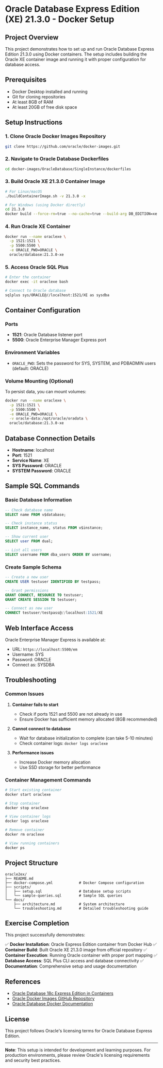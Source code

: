# Oracle Database Express Edition (XE) 21.3.0 - Docker Setup

## Project Overview

This project demonstrates how to set up and run Oracle Database Express Edition 21.3.0 using Docker containers. The setup includes building the Oracle XE container image and running it with proper configuration for database access.

## Prerequisites

- Docker Desktop installed and running
- Git for cloning repositories
- At least 8GB of RAM
- At least 20GB of free disk space

## Setup Instructions

### 1. Clone Oracle Docker Images Repository

```bash
git clone https://github.com/oracle/docker-images.git
```

### 2. Navigate to Oracle Database Dockerfiles

```bash
cd docker-images/OracleDatabase/SingleInstance/dockerfiles
```

### 3. Build Oracle XE 21.3.0 Container Image

```bash
# For Linux/macOS
./buildContainerImage.sh -v 21.3.0 -x

# For Windows (using Docker directly)
cd 21.3.0
docker build --force-rm=true --no-cache=true --build-arg DB_EDITION=xe -t oracle/database:21.3.0-xe -f Dockerfile.xe .
```

### 4. Run Oracle XE Container

```bash
docker run --name oraclexe \
  -p 1521:1521 \
  -p 5500:5500 \
  -e ORACLE_PWD=ORACLE \
  oracle/database:21.3.0-xe
```

### 5. Access Oracle SQL Plus

```bash
# Enter the container
docker exec -it oraclexe bash

# Connect to Oracle database
sqlplus sys/ORACLE@//localhost:1521/XE as sysdba
```

## Container Configuration

### Ports
- **1521**: Oracle Database listener port
- **5500**: Oracle Enterprise Manager Express port

### Environment Variables
- `ORACLE_PWD`: Sets the password for SYS, SYSTEM, and PDBADMIN users (default: ORACLE)

### Volume Mounting (Optional)
To persist data, you can mount volumes:

```bash
docker run --name oraclexe \
  -p 1521:1521 \
  -p 5500:5500 \
  -e ORACLE_PWD=ORACLE \
  -v oracle-data:/opt/oracle/oradata \
  oracle/database:21.3.0-xe
```

## Database Connection Details

- **Hostname**: localhost
- **Port**: 1521
- **Service Name**: XE
- **SYS Password**: ORACLE
- **SYSTEM Password**: ORACLE

## Sample SQL Commands

### Basic Database Information
```sql
-- Check database name
SELECT name FROM v$database;

-- Check instance status
SELECT instance_name, status FROM v$instance;

-- Show current user
SELECT user FROM dual;

-- List all users
SELECT username FROM dba_users ORDER BY username;
```

### Create Sample Schema
```sql
-- Create a new user
CREATE USER testuser IDENTIFIED BY testpass;

-- Grant permissions
GRANT CONNECT, RESOURCE TO testuser;
GRANT CREATE SESSION TO testuser;

-- Connect as new user
CONNECT testuser/testpass@//localhost:1521/XE
```

## Web Interface Access

Oracle Enterprise Manager Express is available at:
- URL: `https://localhost:5500/em`
- Username: SYS
- Password: ORACLE
- Connect as: SYSDBA

## Troubleshooting

### Common Issues

1. **Container fails to start**
   - Check if ports 1521 and 5500 are not already in use
   - Ensure Docker has sufficient memory allocated (8GB recommended)

2. **Cannot connect to database**
   - Wait for database initialization to complete (can take 5-10 minutes)
   - Check container logs: `docker logs oraclexe`

3. **Performance issues**
   - Increase Docker memory allocation
   - Use SSD storage for better performance

### Container Management Commands

```bash
# Start existing container
docker start oraclexe

# Stop container
docker stop oraclexe

# View container logs
docker logs oraclexe

# Remove container
docker rm oraclexe

# View running containers
docker ps
```

## Project Structure

```
oracle2ex/
├── README.md
├── docker-compose.yml            # Docker Compose configuration
├── scripts/
│   ├── setup.sql                 # Database setup scripts
│   └── sample-queries.sql        # Sample SQL queries
└── docs/
    ├── architecture.md           # System architecture
    └── troubleshooting.md        # Detailed troubleshooting guide
```

## Exercise Completion

This project successfully demonstrates:

✅ **Docker Installation**: Oracle Express Edition container from Docker Hub
✅ **Container Build**: Built Oracle XE 21.3.0 image from official repository
✅ **Container Execution**: Running Oracle container with proper port mapping
✅ **Database Access**: SQL Plus CLI access and database connectivity
✅ **Documentation**: Comprehensive setup and usage documentation

## References

- [Oracle Database 18c Express Edition in Containers](https://blogs.oracle.com/connect/post/deliver-oracle-database-18c-express-edition-in-containers)
- [Oracle Docker Images GitHub Repository](https://github.com/oracle/docker-images/tree/main/OracleDatabase/SingleInstance)
- [Oracle Database Docker Documentation](https://docs.oracle.com/en/database/oracle/oracle-database/21/dxerd/)

## License

This project follows Oracle's licensing terms for Oracle Database Express Edition.

---

**Note**: This setup is intended for development and learning purposes. For production environments, please review Oracle's licensing requirements and security best practices.